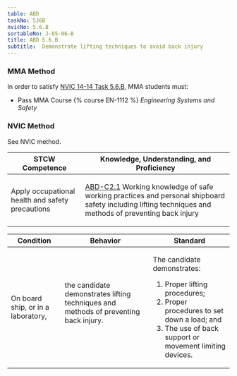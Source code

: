 ```yaml
---
table: ABD
taskNo: 5J6B
nvicNo: 5.6.B 
sortableNo: J-05-06-B
title: ABD 5.6.B 
subtitle:  Demonstrate lifting techniques to avoid back injury
---
```



### MMA Method

In order to satisfy  [NVIC 14-14  Task  5.6.B]({{site.baseurl}}/assets/images/nvic-14-14.pdf), MMA students must:

* Pass MMA Course {% course EN-1112 %}  *Engineering Systems and Safety*


### NVIC Method

<a onclick="togglevisibility('nvic_methods')" >See NVIC method.</a>

<div id='nvic_methods' class='hide'>

<table>
<thead>
<tr>
<th class='forty'> STCW Competence </th>
<th class='sixty'> Knowledge, Understanding, and Proficiency </th>
</tr>
</thead>




<tbody>
<tr><td markdown='1'>

Apply occupational health and safety precautions

</td><td markdown='1'>

[ABD-C2.1]({{site.baseurl}}/tables/25.html#ABD-C2.1) Working knowledge of safe working practices and personal shipboard safety including lifting techniques and methods of preventing back injury

</td></tr>


</tbody>
</table>


<table>
<thead>
<tr><th class='twenty'>  Condition </th><th class='twenty'> Behavior </th><th  class='sixty'>Standard </th></tr>
</thead>
<tbody >



<tr><td markdown='1'>

On board ship, or in a laboratory,

</td><td markdown='1'>

the candidate demonstrates lifting techniques and methods of preventing back injury.

<br>

<div class="tooltip">
<span class="tooltiptext">
</span>
</div>


</td><td markdown='1'>

The candidate demonstrates:

1. Proper lifting procedures;
2. Proper procedures to set down a load; and
3. The use of back support or movement limiting devices.

</td></tr>
</tbody>
</table>
</div>
